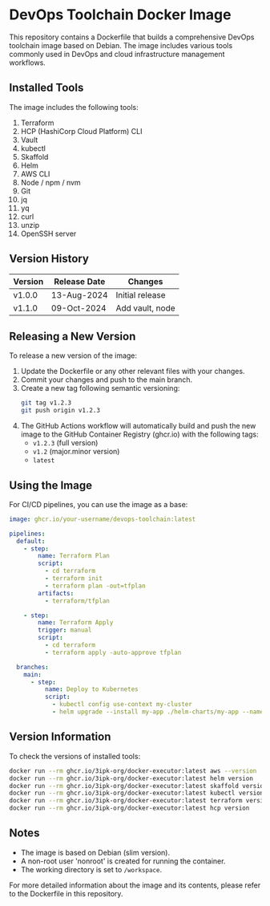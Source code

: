 # DevOps Toolchain Docker Image

This repository contains a Dockerfile that builds a comprehensive DevOps toolchain image based on Debian. The image includes various tools commonly used in DevOps and cloud infrastructure management workflows.

## Installed Tools

The image includes the following tools:

1. Terraform
1. HCP (HashiCorp Cloud Platform) CLI
1. Vault
1. kubectl
1. Skaffold
1. Helm
1. AWS CLI
1. Node / npm / nvm
1. Git
1. jq
1. yq
1. curl
1. unzip
1. OpenSSH server

## Version History

| Version | Release Date | Changes |
|---------|--------------|---------|
| v1.0.0  | 13-Aug-2024  | Initial release |
| v1.1.0  | 09-Oct-2024  | Add vault, node |

## Releasing a New Version

To release a new version of the image:

1. Update the Dockerfile or any other relevant files with your changes.
2. Commit your changes and push to the main branch.
3. Create a new tag following semantic versioning:
   ```bash
   git tag v1.2.3
   git push origin v1.2.3
   ```
4. The GitHub Actions workflow will automatically build and push the new image to the GitHub Container Registry (ghcr.io) with the following tags:
   - `v1.2.3` (full version)
   - `v1.2` (major.minor version)
   - `latest`

## Using the Image

For CI/CD pipelines, you can use the image as a base:
```yaml
image: ghcr.io/your-username/devops-toolchain:latest

pipelines:
  default:
    - step:
        name: Terraform Plan
        script:
          - cd terraform
          - terraform init
          - terraform plan -out=tfplan
        artifacts:
          - terraform/tfplan

    - step:
        name: Terraform Apply
        trigger: manual
        script:
          - cd terraform
          - terraform apply -auto-approve tfplan

  branches:
    main:
      - step:
          name: Deploy to Kubernetes
          script:
            - kubectl config use-context my-cluster
            - helm upgrade --install my-app ./helm-charts/my-app --namespace production

```

## Version Information

To check the versions of installed tools:

```bash
docker run --rm ghcr.io/3ipk-org/docker-executor:latest aws --version
docker run --rm ghcr.io/3ipk-org/docker-executor:latest helm version
docker run --rm ghcr.io/3ipk-org/docker-executor:latest skaffold version
docker run --rm ghcr.io/3ipk-org/docker-executor:latest kubectl version
docker run --rm ghcr.io/3ipk-org/docker-executor:latest terraform version
docker run --rm ghcr.io/3ipk-org/docker-executor:latest hcp version
```

## Notes

- The image is based on Debian (slim version).
- A non-root user 'nonroot' is created for running the container.
- The working directory is set to `/workspace`.

For more detailed information about the image and its contents, please refer to the Dockerfile in this repository.



